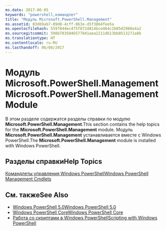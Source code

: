 ```yaml
---
ms.date: 2017-06-05
keywords: "powershell,командлет"
title: "Модуль Microsoft.PowerShell.Management"
ms.assetid: 03d69ab7-89d8-4cff-863e-d5f3864fee5a
ms.openlocfilehash: 5597844ec475f872d814bce464c2b05d2988e4a2
ms.sourcegitcommit: 598b7835046577841aea2211d613bb8513271a8b
ms.translationtype: HT
ms.contentlocale: ru-RU
ms.lasthandoff: 06/08/2017
---
```

# <a name="microsoftpowershellmanagement-module"></a><span data-ttu-id="d85f1-103">Модуль Microsoft.PowerShell.Management</span><span class="sxs-lookup"><span data-stu-id="d85f1-103">Microsoft.PowerShell.Management Module</span></span>
<span data-ttu-id="d85f1-104">В этом разделе содержатся разделы справки по модулю **Microsoft.PowerShell.Management**.</span><span class="sxs-lookup"><span data-stu-id="d85f1-104">This section contains the help topics for the **Microsoft.PowerShell.Management** module.</span></span> <span data-ttu-id="d85f1-105">Модуль **Microsoft.PowerShell.Management** устанавливается вместе с Windows PowerShell.</span><span class="sxs-lookup"><span data-stu-id="d85f1-105">The **Microsoft.PowerShell.Management** module is installed with Windows PowerShell.</span></span>

## <a name="help-topics"></a><span data-ttu-id="d85f1-106">Разделы справки</span><span class="sxs-lookup"><span data-stu-id="d85f1-106">Help Topics</span></span>
[<span data-ttu-id="d85f1-107">Командлеты управления Windows PowerShell</span><span class="sxs-lookup"><span data-stu-id="d85f1-107">Windows PowerShell Management Cmdlets</span></span>](http://go.microsoft.com/fwlink/?LinkID=245862)

## <a name="see-also"></a><span data-ttu-id="d85f1-108">См. также</span><span class="sxs-lookup"><span data-stu-id="d85f1-108">See Also</span></span>
- [<span data-ttu-id="d85f1-109">Windows PowerShell 5.0</span><span class="sxs-lookup"><span data-stu-id="d85f1-109">Windows PowerShell 5.0</span></span>](Windows-PowerShell-5.0.md)
- [<span data-ttu-id="d85f1-110">Windows PowerShell Core</span><span class="sxs-lookup"><span data-stu-id="d85f1-110">Windows PowerShell Core</span></span>](https://technet.microsoft.com/en-us/library/4b75f1e4-f327-48f3-92ab-bf5435094d41)
- [<span data-ttu-id="d85f1-111">Работа со скриптами в Windows PowerShell</span><span class="sxs-lookup"><span data-stu-id="d85f1-111">Scripting with Windows PowerShell</span></span>](../../getting-started/fundamental/Scripting-with-Windows-PowerShell.md)

